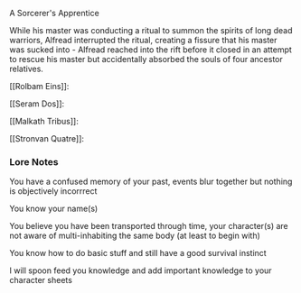 A Sorcerer's Apprentice

While his master was conducting a ritual to summon the spirits of long dead warriors, Alfread interrupted the ritual, creating a fissure that his master was sucked into - Alfread reached into the rift before it closed in an attempt to rescue his master but accidentally absorbed the souls of four ancestor relatives.

[[Rolbam Eins]]: 

[[Seram Dos]]: 

[[Malkath Tribus]]: 

[[Stronvan Quatre]]: 


### Lore Notes

You have a confused memory of your past, events blur together but nothing is objectively incorrrect

You know your name(s)

You believe you have been transported through time, your character(s) are not aware of multi-inhabiting the same body (at least to begin with)  


You know how to do basic stuff and still have a good survival instinct

I will spoon feed you knowledge and add important knowledge to your character sheets